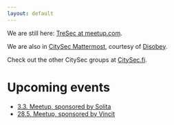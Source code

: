 ```yaml
---
layout: default
---
```


We are still here: [TreSec at meetup.com](https://www.meetup.com/TreSec/).

We are also in [CitySec Mattermost](https://citysec.disobey.fi/), courtesy of [Disobey](https://www.disobey.fi).

Check out the other CitySec groups at [CitySec.fi](https://citysec.fi/).


# Upcoming events

* [3.3. Meetup, sponsored by Solita](https://www.meetup.com/TreSec/events/267836961/)
* [28.5. Meetup, sponsored by Vincit](https://www.meetup.com/TreSec/events/267837170/)




